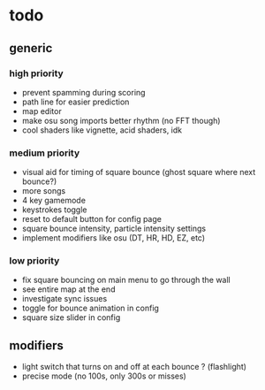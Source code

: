 # todo

## generic

### high priority

- prevent spamming during scoring
- path line for easier prediction
- map editor
- make osu song imports better rhythm (no FFT though)
- cool shaders like vignette, acid shaders, idk

### medium priority

- visual aid for timing of square bounce (ghost square where next bounce?)
- more songs
- 4 key gamemode
- keystrokes toggle
- reset to default button for config page
- square bounce intensity, particle intensity settings
- implement modifiers like osu (DT, HR, HD, EZ, etc)

### low priority

- fix square bouncing on main menu to go through the wall
- see entire map at the end
- investigate sync issues
- toggle for bounce animation in config
- square size slider in config

## modifiers

- light switch that turns on and off at each bounce ? (flashlight)
- precise mode (no 100s, only 300s or misses)
